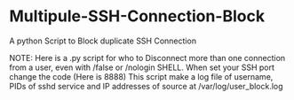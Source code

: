 # Multipule-SSH-Connection-Block
A python Script to Block duplicate SSH Connection

NOTE:
      Here is a .py script for who to Disconnect more than one connection from a user, even with /false or /nologin SHELL.
      When set your SSH port change the code (Here is 8888)
      This script make a log file of username, PIDs of sshd service and IP addresses of source at /var/log/user_block.log
      
